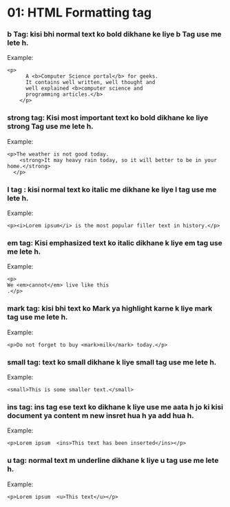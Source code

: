 # 01: HTML Formatting tag


### b Tag: kisi bhi  normal text ko bold dikhane ke liye  b Tag use me lete h.
Example: 
```
<p>
      A <b>Computer Science portal</b> for geeks.
      It contains well written, well thought and
      well explained <b>computer science and
      programming articles.</b>
    </p>
```
### strong tag: Kisi  most important  text ko bold dikhane ke liye strong Tag use me lete h.
Example: 
```
<p>The weather is not good today.  
    <strong>It may heavy rain today, so it will better to be in your home.</strong>  
  </p>  
```
### I tag :   kisi normal text ko italic me dikhane ke liye I tag use me lete h.
Example:
```
<p><i>Lorem ipsum</i> is the most popular filler text in history.</p>  
```

### em tag:  Kisi emphasized text ko italic dikhane k liye em tag use me lete h. 
Example:
```
<p>
We <em>cannot</em> live like this
.</p>
```

### mark tag:  kisi bhi text ko Mark ya highlight karne k liye mark tag use me lete h.
Example: 
```
<p>Do not forget to buy <mark>milk</mark> today.</p>
```
### small tag: text ko small dikhane k liye small tag use me lete h.
Example: 
```
<small>This is some smaller text.</small>
```

### ins tag: ins tag ese text ko dikhane k liye use me aata h jo ki kisi document ya content m new insret hua h ya  add hua h.
Example:
```
<p>Lorem ipsum  <ins>This text has been inserted</ins></p>
```

### u tag: normal text m underline dikhane k liye u tag use me lete h.
Example:
```
<p>Lorem ipsum  <u>This text</u></p>
```
